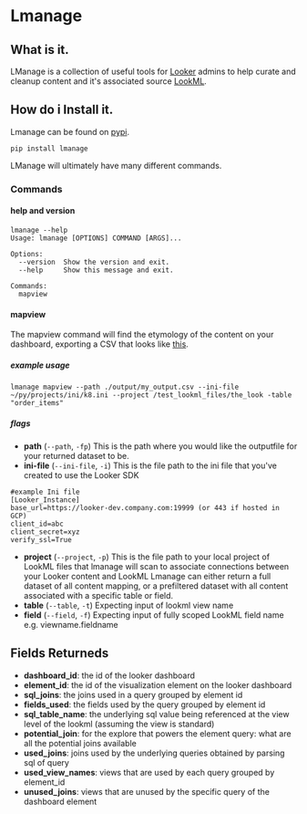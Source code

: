 # Lmanage
## What is it.
LManage is a collection of useful tools for [Looker](https://looker.com/) admins to help curate and cleanup content and it's associated source [LookML](https://docs.looker.com/data-modeling/learning-lookml/what-is-lookml).

## How do i Install it.
Lmanage can be found on [pypi](#).
```
pip install lmanage
```

LManage will ultimately have many different commands.
### Commands

#### help and version
```
lmanage --help
Usage: lmanage [OPTIONS] COMMAND [ARGS]...

Options:
  --version  Show the version and exit.
  --help     Show this message and exit.

Commands:
  mapview
```
#### mapview
The mapview command will find the etymology of the content on your dashboard, exporting a CSV that looks like [this](https://docs.google.com/spreadsheets/d/1TzeJW46ml0uzO9RdLOOLxwtvUWjhmZxoa-xq4pbznV0/edit?resourcekey=0-xbWC87hXYFNgy1As06NncA#gid=900312158).

##### example usage
`lmanage mapview --path ./output/my_output.csv --ini-file ~/py/projects/ini/k8.ini --project /test_lookml_files/the_look -table "order_items"`
##### flags
- **path** (`--path`, `-fp`) This is the path where you would like the outputfile for your returned dataset to be. 
- **ini-file** (`--ini-file`, `-i`) This is the file path to the ini file that you've created to use the Looker SDK
```
#example Ini file
[Looker_Instance]
base_url=https://looker-dev.company.com:19999 (or 443 if hosted in GCP)
client_id=abc
client_secret=xyz
verify_ssl=True
```
- **project** (`--project`, `-p`) This is the file path to your local project of LookML files that lmanage will scan to associate connections between your Looker content and LookML
Lmanage can either return a full dataset of all content mapping, or a prefiltered dataset with all content associated with a specific table or field.
- **table** (`--table`, `-t`) Expecting input of lookml view name
- **field** (`--field`, `-f`) Expecting input of fully scoped LookML field name e.g. viewname.fieldname 

## Fields Returneds

- **dashboard_id**: the id of the looker dashboard 	
- **element_id**: the id of the visualization element on the looker dashboard	
- **sql_joins**: the joins used in a query grouped by element id	
- **fields_used**: the fields used by the query grouped by element id
- **sql_table_name**: the underlying sql value being referenced at the view level of the lookml (assuming the view is standard)	
- **potential_join**: for the explore that powers the element query: what are all the potential joins available	
- **used_joins**: joins used by the underlying queries obtained by parsing sql of query 	
- **used_view_names**: views that are used by each query grouped by element_id	
- **unused_joins**: views that are unused by the specific query of the dashboard element

